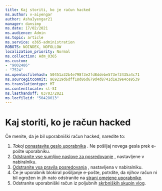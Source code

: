 ```yaml
---
title: Kaj storiti, ko je račun hacked
ms.author: v-aiyengar
author: AshaIyengar21
manager: dansimp
ms.date: 17/02/2021
ms.audience: Admin
ms.topic: article
ms.service: o365-administration
ROBOTS: NOINDEX, NOFOLLOW
localization_priority: Normal
ms.collection: Adm_O365
ms.custom:
- "9002486"
- "7524"
ms.openlocfilehash: 50451a32b4e798f3e2fd8ddebe573ef3435a4c71
ms.sourcegitcommit: 969219d6dff18d86d679d4d8741d1e39e4ce9539
ms.translationtype: MT
ms.contentlocale: sl-SI
ms.lasthandoff: 03/03/2021
ms.locfileid: "50428013"
---
```

# <a name="what-to-do-when-an-account-is-hacked"></a>Kaj storiti, ko je račun hacked

Če menite, da je bil uporabniški račun hacked, naredite to:

1. *Takoj* [ponastavite geslo uporabnika](https://go.microsoft.com/fwlink/?linkid=2103704) . Ne pošiljaj novega gesla prek e-pošte uporabniku.
1. [Odstranite vse sumljive naslove za posredovanje](https://go.microsoft.com/fwlink/?linkid=2103705) , nastavljene v nabiralniku.
1. [Odstranite vsa pravila posredovanja](https://go.microsoft.com/fwlink/?linkid=2103706) , nastavljena v nabiralniku.
1. Če je uporabnik blokiral pošiljanje e-pošte, potrdite, da njihov račun ni bil ogrožen in jih nato odstranite na [strani omejene uporabnike](https://go.microsoft.com/fwlink/?linkid=2103706).
1. Odstranite uporabniški račun iz poljubnih [skrbniških skupin vlog](https://go.microsoft.com/fwlink/?linkid=2092294).